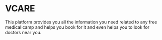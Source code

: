 # VCARE
This platform provides you all the information you need related to any free medical camp and helps you book for it and even helps you to look for doctors near you.
